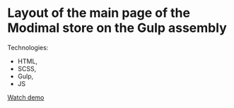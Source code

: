 # Layout of the main page of the Modimal store on the Gulp assembly

Technologies:
- HTML,
- SCSS,
- Gulp,
- JS

[Watch demo](https://nargizasalomova.github.io/modimal/)
